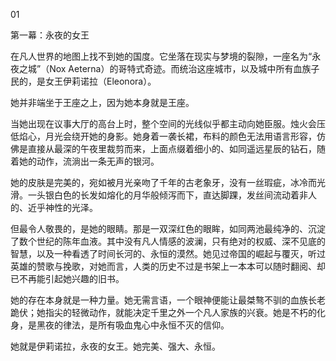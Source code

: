 01 

第一幕：永夜的女王

在凡人世界的地图上找不到她的国度。它坐落在现实与梦境的裂隙，一座名为“永夜之城”（Nox Aeterna）的哥特式奇迹。而统治这座城市，以及城中所有血族子民的，是女王伊莉诺拉（Eleonora）。

她并非端坐于王座之上，因为她本身就是王座。

当她出现在议事大厅的高台上时，整个空间的光线似乎都主动向她臣服。烛火会压低焰心，月光会绕开她的身影。她身着一袭长裙，布料的颜色无法用语言形容，仿佛是直接从最深的午夜里裁剪而来，上面点缀着细小的、如同遥远星辰的钻石，随着她的动作，流淌出一条无声的银河。

她的皮肤是完美的，宛如被月光亲吻了千年的古老象牙，没有一丝瑕疵，冰冷而光滑。一头银白色的长发如熔化的月华般倾泻而下，直达脚踝，发丝间流动着非人的、近乎神性的光泽。

但最令人敬畏的，是她的眼睛。那是一双深红色的眼眸，如同两池最纯净的、沉淀了数个世纪的陈年血液。其中没有凡人情感的波澜，只有绝对的权威、深不见底的智慧，以及一种看透了时间长河的、永恒的漠然。她见过帝国的崛起与覆灭，听过英雄的赞歌与挽歌，对她而言，人类的历史不过是书架上一本本可以随时翻阅、却已不再能引起她兴趣的旧书。

她的存在本身就是一种力量。她无需言语，一个眼神便能让最桀骜不驯的血族长老跪伏；她指尖的轻微动作，就能决定千里之外一个凡人家族的兴衰。她是不朽的化身，是黑夜的律法，是所有吸血鬼心中永恒不灭的信仰。

她就是伊莉诺拉，永夜的女王。她完美、强大、永恒。


